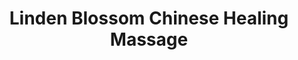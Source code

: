 ---
title: "Linden Blossom Chinese Healing Massage"
url: /santa-fe/linden-blossom-chinese-healing-massage/
shop: Massage
---